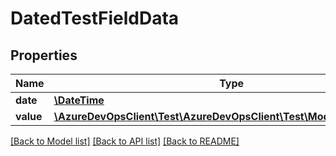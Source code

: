 # DatedTestFieldData

## Properties
Name | Type | Description | Notes
------------ | ------------- | ------------- | -------------
**date** | [**\DateTime**](\DateTime.md) |  | [optional] 
**value** | [**\AzureDevOpsClient\Test\AzureDevOpsClient\Test\Model\TestFieldData**](TestFieldData.md) |  | [optional] 

[[Back to Model list]](../README.md#documentation-for-models) [[Back to API list]](../README.md#documentation-for-api-endpoints) [[Back to README]](../README.md)


